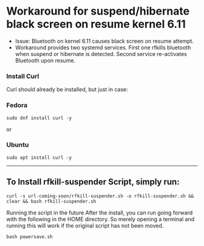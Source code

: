 # Workaround for suspend/hibernate black screen on resume kernel 6.11

- Issue: Bluetooth on kernel 6.11 causes black screen on resume attempt.
- Workaround provides two systemd services. First one rfkills bluetooth when suspend or hibernate is detected. Second service re-activates Bluetooth upon resume.

### Install Curl

Curl should already be installed, but just in case:

### Fedora
```
sudo dnf install curl -y
```

or

### Ubuntu
```
sudo apt install curl -y
```

------------------------------------------------------------------------------------------------------------------------------

## To Install rfkill-suspender Script, simply run:

```
curl -s url-coming-soon/rfkill-suspender.sh -o rfkill-suspender.sh && clear && bash rfkill-suspender.sh
```

Running the script in the future
After the install, you can run going forward with the following in the HOME directory. So merely opening a terminal and running this will work if the original script has not been moved.

```
bash powersave.sh
